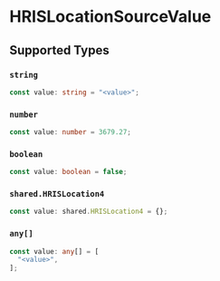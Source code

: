 # HRISLocationSourceValue


## Supported Types

### `string`

```typescript
const value: string = "<value>";
```

### `number`

```typescript
const value: number = 3679.27;
```

### `boolean`

```typescript
const value: boolean = false;
```

### `shared.HRISLocation4`

```typescript
const value: shared.HRISLocation4 = {};
```

### `any[]`

```typescript
const value: any[] = [
  "<value>",
];
```

